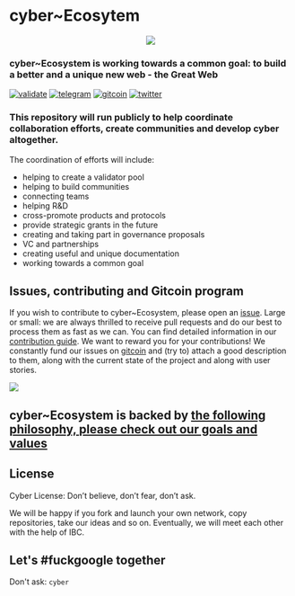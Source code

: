 # cyber~Ecosytem

<div style="text-align:center">
 <img src="https://i.postimg.cc/NM2Qsvw5/graph.png" />
</div>

### cyber~Ecosystem is working towards a common goal: to build a better and a unique new web - the Great Web

[![validate](https://img.shields.io/badge/Chain-Euler--4-success.svg?style=flat-square)](https://github.com/cybercongress/cyberd/blob/master/docs/run_validator.md)
[![telegram](https://img.shields.io/badge/Join%20Us%20On-Telegram-2599D2.svg?style=flat-square)](https://t.me/fuckgoogle)
[![gitcoin](https://img.shields.io/badge/Join%20Us%20On-Gitcoin-2599D2.svg?style=flat-square)](https://t.me/fuckgoogle)
[![twitter](https://img.shields.io/twitter/follow/cyber_devs?label=Follow)](https://twitter.com/@cyber_devs)

### This repository will run publicly to help coordinate collaboration efforts, create communities and develop cyber altogether.

The coordination of efforts will include: 
- helping to create a validator pool
- helping to build communities
- connecting teams
- helping R&D 
- cross-promote products and protocols 
- provide strategic grants in the future
- creating and taking part in governance proposals
- VC and partnerships
- creating useful and unique documentation
- working towards a common goal

## Issues, contributing and Gitcoin program

If you wish to contribute to cyber~Ecosystem, please open an [issue](https://github.com/cybercongress/congress/issues).
Large or small: we are always thrilled to receive pull requests and do our best to process them as fast as we can. You can find detailed information in our [contribution guide](https://github.com/cybercongress/congress/blob/12b3fd490276f06ec66d4b82ea346889ecec2179/.github/CONTRIBUTING.md).
We want to reward you for your contributions! We constantly fund our issues on [gitcoin](https://gitcoin.co/profile/cybercongress) and (try to) attach a good description to them, along with the current state of the project and along with user stories. 

<a href="https://gitcoin.co/explorer?q=cyberd">
 <img src="https://gitcoin.co/funding/embed?repo=https://github.com/cybercongress/cyberd">
</a>

## cyber~Ecosystem is backed by [the following philosophy, please check out our goals and values](https://github.com/cybercongress/congress)

## License

Cyber License: Don’t believe, don’t fear, don’t ask.

We will be happy if you fork and launch your own network, copy repositories, take our ideas and so on. Eventually, we will meet each other with the help of IBC.

## Let's #fuckgoogle together

Don't ask: `cyber`
